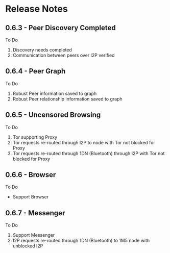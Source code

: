 # Release Notes

## 0.6.3 - Peer Discovery Completed
To Do
1. Discovery needs completed
2. Communication between peers over I2P verified

## 0.6.4 - Peer Graph
To Do 
1. Robust Peer information saved to graph
2. Robust Peer relationship information saved to graph

## 0.6.5 - Uncensored Browsing
To Do
1. Tor supporting Proxy
2. Tor requests re-routed through I2P to node with Tor not blocked for Proxy
3. Tor requests re-routed through 1DN (Bluetooth) through I2P with Tor not blocked for Proxy

## 0.6.6 - Browser
To Do
* Support Browser

## 0.6.7 - Messenger
To Do
1. Support Messenger
2. I2P requests re-routed through 1DN (Bluetooth) to 1M5 node with unblocked I2P